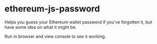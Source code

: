 
# ethereum-js-password
Helps you guess your Ethereum wallet password if you've forgotten it, but have some idea on what it might be.

Run in browser and view console to see it working.
